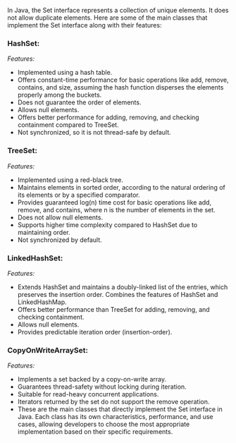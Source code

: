 In Java, the Set interface represents a collection of unique elements. It does not allow duplicate elements. Here are some of the main classes that implement the Set interface along with their features:

### HashSet:

*Features:*
- Implemented using a hash table.
- Offers constant-time performance for basic operations like add, remove, contains, and size, assuming the hash function disperses the elements properly among the buckets.
- Does not guarantee the order of elements.
- Allows null elements.
- Offers better performance for adding, removing, and checking containment compared to TreeSet.
- Not synchronized, so it is not thread-safe by default.

### TreeSet:

*Features:*
- Implemented using a red-black tree.
- Maintains elements in sorted order, according to the natural ordering of its elements or by a specified comparator.
- Provides guaranteed log(n) time cost for basic operations like add, remove, and contains, where n is the number of elements in the set.
- Does not allow null elements.
- Supports higher time complexity compared to HashSet due to maintaining order.
- Not synchronized by default.

### LinkedHashSet:

*Features:*

- Extends HashSet and maintains a doubly-linked list of the entries, which preserves the insertion order.
Combines the features of HashSet and LinkedHashMap.
- Offers better performance than TreeSet for adding, removing, and checking containment.
- Allows null elements.
- Provides predictable iteration order (insertion-order).

### CopyOnWriteArraySet:

*Features:*
- Implements a set backed by a copy-on-write array.
- Guarantees thread-safety without locking during iteration.
- Suitable for read-heavy concurrent applications.
- Iterators returned by the set do not support the remove operation.
- These are the main classes that directly implement the Set interface in Java. Each class has its own characteristics, performance, and use cases, allowing developers to choose the most appropriate implementation based on their specific requirements.